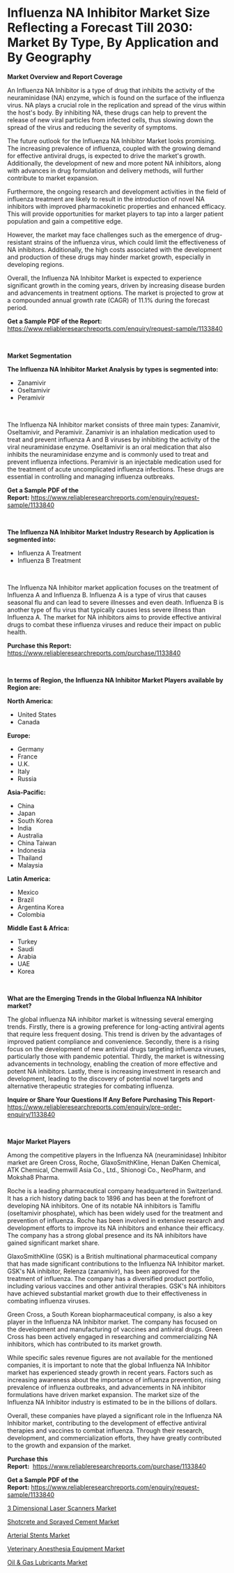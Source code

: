 <p><h1>Influenza NA Inhibitor Market Size Reflecting a Forecast Till 2030: Market By Type, By Application and By Geography</h1></p><p><strong>Market Overview and Report Coverage</strong></p>
<p><p>An Influenza NA Inhibitor is a type of drug that inhibits the activity of the neuraminidase (NA) enzyme, which is found on the surface of the influenza virus. NA plays a crucial role in the replication and spread of the virus within the host's body. By inhibiting NA, these drugs can help to prevent the release of new viral particles from infected cells, thus slowing down the spread of the virus and reducing the severity of symptoms.</p><p>The future outlook for the Influenza NA Inhibitor Market looks promising. The increasing prevalence of influenza, coupled with the growing demand for effective antiviral drugs, is expected to drive the market's growth. Additionally, the development of new and more potent NA inhibitors, along with advances in drug formulation and delivery methods, will further contribute to market expansion.</p><p>Furthermore, the ongoing research and development activities in the field of influenza treatment are likely to result in the introduction of novel NA inhibitors with improved pharmacokinetic properties and enhanced efficacy. This will provide opportunities for market players to tap into a larger patient population and gain a competitive edge.</p><p>However, the market may face challenges such as the emergence of drug-resistant strains of the influenza virus, which could limit the effectiveness of NA inhibitors. Additionally, the high costs associated with the development and production of these drugs may hinder market growth, especially in developing regions.</p><p>Overall, the Influenza NA Inhibitor Market is expected to experience significant growth in the coming years, driven by increasing disease burden and advancements in treatment options. The market is projected to grow at a compounded annual growth rate (CAGR) of 11.1% during the forecast period.</p></p>
<p><strong>Get a Sample PDF of the Report:</strong> <a href="https://www.reliableresearchreports.com/enquiry/request-sample/1133840">https://www.reliableresearchreports.com/enquiry/request-sample/1133840</a></p>
<p>&nbsp;</p>
<p><strong>Market Segmentation</strong></p>
<p><strong>The Influenza NA Inhibitor Market Analysis by types is segmented into:</strong></p>
<p><ul><li>Zanamivir</li><li>Oseltamivir</li><li>Peramivir</li></ul></p>
<p>&nbsp;</p>
<p><p>The Influenza NA Inhibitor market consists of three main types: Zanamivir, Oseltamivir, and Peramivir. Zanamivir is an inhalation medication used to treat and prevent influenza A and B viruses by inhibiting the activity of the viral neuraminidase enzyme. Oseltamivir is an oral medication that also inhibits the neuraminidase enzyme and is commonly used to treat and prevent influenza infections. Peramivir is an injectable medication used for the treatment of acute uncomplicated influenza infections. These drugs are essential in controlling and managing influenza outbreaks.</p></p>
<p><strong>Get a Sample PDF of the Report:</strong>&nbsp;<a href="https://www.reliableresearchreports.com/enquiry/request-sample/1133840">https://www.reliableresearchreports.com/enquiry/request-sample/1133840</a></p>
<p>&nbsp;</p>
<p><strong>The Influenza NA Inhibitor Market Industry Research by Application is segmented into:</strong></p>
<p><ul><li>Influenza A Treatment</li><li>Influenza B Treatment</li></ul></p>
<p>&nbsp;</p>
<p><p>The Influenza NA Inhibitor market application focuses on the treatment of Influenza A and Influenza B. Influenza A is a type of virus that causes seasonal flu and can lead to severe illnesses and even death. Influenza B is another type of flu virus that typically causes less severe illness than Influenza A. The market for NA inhibitors aims to provide effective antiviral drugs to combat these influenza viruses and reduce their impact on public health.</p></p>
<p><strong>Purchase this Report:</strong>&nbsp; <a href="https://www.reliableresearchreports.com/purchase/1133840">https://www.reliableresearchreports.com/purchase/1133840</a></p>
<p>&nbsp;</p>
<p><strong>In terms of Region, the Influenza NA Inhibitor Market Players available by Region are:</strong></p>
<p>
    <p> <strong> North America: </strong>
        <ul>
            <li>United States</li>
            <li>Canada</li>
        </ul>
        </p> 
    <p> <strong> Europe: </strong>
        <ul>
            <li>Germany</li>
            <li>France</li>
            <li>U.K.</li>
            <li>Italy</li>
            <li>Russia</li>
        </ul>
        </p> 
    <p> <strong> Asia-Pacific: </strong>
        <ul>
            <li>China</li>
            <li>Japan</li>
            <li>South Korea</li>
            <li>India</li>
            <li>Australia</li>
            <li>China Taiwan</li>
            <li>Indonesia</li>
            <li>Thailand</li>
            <li>Malaysia</li>
        </ul>
        </p> 
    <p> <strong> Latin America: </strong>
        <ul>
            <li>Mexico</li>
            <li>Brazil</li>
            <li>Argentina Korea</li>
            <li>Colombia</li>
        </ul>
        </p> 
    <p> <strong> Middle East & Africa: </strong>
        <ul>
            <li>Turkey</li>
            <li>Saudi</li>
            <li>Arabia</li>
            <li>UAE</li>
            <li>Korea</li>
        </ul>
    </p>
    </p>
<p>&nbsp;</p>
<p><strong>What are the Emerging Trends in the Global Influenza NA Inhibitor market?</strong></p>
<p><p>The global influenza NA inhibitor market is witnessing several emerging trends. Firstly, there is a growing preference for long-acting antiviral agents that require less frequent dosing. This trend is driven by the advantages of improved patient compliance and convenience. Secondly, there is a rising focus on the development of new antiviral drugs targeting influenza viruses, particularly those with pandemic potential. Thirdly, the market is witnessing advancements in technology, enabling the creation of more effective and potent NA inhibitors. Lastly, there is increasing investment in research and development, leading to the discovery of potential novel targets and alternative therapeutic strategies for combating influenza.</p></p>
<p><strong>Inquire or Share Your Questions If Any Before Purchasing This Report</strong>- <a href="https://www.reliableresearchreports.com/enquiry/pre-order-enquiry/1133840">https://www.reliableresearchreports.com/enquiry/pre-order-enquiry/1133840</a></p>
<p>&nbsp;</p>
<p><strong>Major Market Players</strong></p>
<p><p>Among the competitive players in the Influenza NA (neuraminidase) Inhibitor market are Green Cross, Roche, GlaxoSmithKline, Henan DaKen Chemical, ATK Chemical, Chemwill Asia Co., Ltd., Shionogi Co., NeoPharm, and Moksha8 Pharma. </p><p>Roche is a leading pharmaceutical company headquartered in Switzerland. It has a rich history dating back to 1896 and has been at the forefront of developing NA inhibitors. One of its notable NA inhibitors is Tamiflu (oseltamivir phosphate), which has been widely used for the treatment and prevention of influenza. Roche has been involved in extensive research and development efforts to improve its NA inhibitors and enhance their efficacy. The company has a strong global presence and its NA inhibitors have gained significant market share.</p><p>GlaxoSmithKline (GSK) is a British multinational pharmaceutical company that has made significant contributions to the Influenza NA Inhibitor market. GSK's NA inhibitor, Relenza (zanamivir), has been approved for the treatment of influenza. The company has a diversified product portfolio, including various vaccines and other antiviral therapies. GSK's NA inhibitors have achieved substantial market growth due to their effectiveness in combating influenza viruses.</p><p>Green Cross, a South Korean biopharmaceutical company, is also a key player in the Influenza NA Inhibitor market. The company has focused on the development and manufacturing of vaccines and antiviral drugs. Green Cross has been actively engaged in researching and commercializing NA inhibitors, which has contributed to its market growth.</p><p>While specific sales revenue figures are not available for the mentioned companies, it is important to note that the global Influenza NA Inhibitor market has experienced steady growth in recent years. Factors such as increasing awareness about the importance of influenza prevention, rising prevalence of influenza outbreaks, and advancements in NA inhibitor formulations have driven market expansion. The market size of the Influenza NA Inhibitor industry is estimated to be in the billions of dollars.</p><p>Overall, these companies have played a significant role in the Influenza NA Inhibitor market, contributing to the development of effective antiviral therapies and vaccines to combat influenza. Through their research, development, and commercialization efforts, they have greatly contributed to the growth and expansion of the market.</p></p>
<p><strong>Purchase this Report:</strong>&nbsp;&nbsp;<a href="https://www.reliableresearchreports.com/purchase/1133840">https://www.reliableresearchreports.com/purchase/1133840</a></p>
<p></p>
<p><strong>Get a Sample PDF of the Report:</strong>&nbsp;<a href="https://www.reliableresearchreports.com/enquiry/request-sample/1133840">https://www.reliableresearchreports.com/enquiry/request-sample/1133840</a></p>
<p><p><a href="https://github.com/FassouRP/Market-Research-Report-List-1/blob/main/3-dimensional-laser-scanners-market.md">3 Dimensional Laser Scanners Market</a></p><p><a href="https://medium.com/@zoeyleannon2023/shotcrete-and-sprayed-cement-market-the-key-to-successful-business-strategy-forecast-till-2030-8ec5ef38c555">Shotcrete and Sprayed Cement Market</a></p><p><a href="https://www.linkedin.com/pulse/arterial-stents-market-share-amp-new-trends-analysis-report-qkhuc/">Arterial Stents Market</a></p><p><a href="https://www.linkedin.com/pulse/veterinary-anesthesia-equipment-market-size-2023-2030-global-hgkhc/">Veterinary Anesthesia Equipment Market</a></p><p><a href="https://medium.com/@porteradams98/analyzing-oil-amp-gas-lubricants-market-global-industry-perspective-and-forecast-2023-to-2030-4d9cc1c7665e">Oil & Gas Lubricants Market</a></p></p>